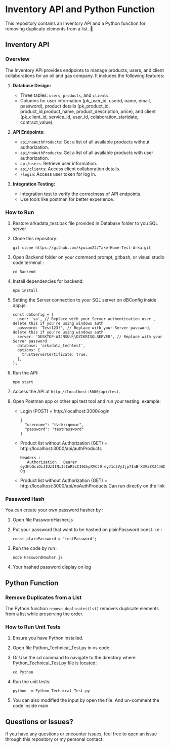 # Inventory API and Python Function

This repository contains an Inventory API and a Python function for removing duplicate elements from a list. 🚀

## Inventory API

### Overview

The Inventory API provides endpoints to manage products, users, and client collaborations for an oil and gas company. It includes the following features:

1. **Database Design:**
   - Three tables: `users`, `products`, and `clients`.
   - Columns for user information (pk_user_id, userid, name, email, password), product details (pk_product_id, product_id,product_name, product_description, price), and client (pk_client_id, service_id, user_id, colaboration_startdate, contract_value).

2. **API Endpoints:**
   - `api/noAuthProducts`: Get a list of all available products without authorization.
   - `api/noAuthProducts`: Get a list of all available products with user authorization.
   - `api/users`: Retrieve user information.
   - `api/clients`: Access client collaboration details.
   - `/login`: Access user token for log in.

3. **Integration Testing:**
   - Integration test to verify the correctness of API endpoints.
   - Use tools like postman for better experience.

### How to Run

1. Restore arkadata_test.bak file provided in Database folder to you SQL server

2. Clone this repository:
   ```
   git clone https://github.com/kyuzan22/Take-Home-Test-Arka.git
   ```

3. Open Backend folder on your command prompt, gitbash, or visual studio code terminal :
   ```
   cd Backend
   ```

4. Install dependencies for backend:
   ```
   npm install
   ```

5. Setting the Server connection to your SQL server on dBConfig inside app.js:
   ```
   const dbConfig = {
     user: 'sa', // Replace with your Server authentication user , delete this if you're using windows auth
     password: 'Test123!', // Replace with your Server password, delete this if you're using windows auth
     server: 'DESKTOP-AIJNSUU\\DZIKRISQLSERVER', // Replace with your Server password
     database: 'arkadata_techtest',
     options: {
       trustServerCertificate: true,
     },
   };
   ```

6. Run the API:
   ```
   npm start
   ```

7. Access the API at `http://localhost:3000/api/test`.

8. Open Postman app or other api test tool and run your testing. example:
   - Login (POST) = http://localhost:3000/login
     ```
     {
       "username": "dzikriqomar",
       "password": "testPassword"
     }
     ```
   - Product list without Authorization (GET) = http://localhost:3000/api/authProducts
     ```
     Headers :
        Authorization : Bearer eyJhbGciOiJIUzI1NiIsInR5cCI6IkpXVCJ9.eyJ1c2VyIjp7InBrX3VzZXJfaWQiOjEsInVzZXJpZCI6ImR6aWtyaXFvbWFyIiwibmFtZSI6ImR6aWtyaSIsImVtYWlsIjoiZHVtbXlAbWFpbC5jb20iLCJwYXNzd29yZCI6IiQyYiQxMCRlajE3V29Ca2xLa2dZWVRwMW9OZzIuYnpqZG95d09iVnJCR1BQRkM1ODBlbHo1THZTeUQuQyJ9LCJpYXQiOjE3MTk0MTU4NTcsImV4cCI6MTcxOTQxOTQ1N30.iNZvw2yngr7uurK9cjtFFt77ONqWK_rY9GGTTMiU-Qg
     ```
   - Product list without Authorization (GET) = http://localhost:3000/api/noAuthProducts
     Can run directly on the link

### Password Hash
You can create your own password hasher by :
1. Open file PasswordHasher.js

2. Put your password that want to be hashed on plainPassword const. i.e :
   ```
   const plainPassword = 'testPassword';
   ```
3. Run the code by run :
   ```
   node PasswordHasher.js
   ```

4. Your hashed password display on log

## Python Function

### Remove Duplicates from a List

The Python function `remove_duplicates(lst)` removes duplicate elements from a list while preserving the order.

### How to Run Unit Tests

1. Ensure you have Python installed.

2. Open file Python_Technical_Test.py in vs code

3. Or Use the cd command to navigate to the directory where Python_Technical_Test.py file is located:
   ```
   cd Python
   ```

4. Run the unit tests:
   ```
   python -m Python_Technical_Test.py
   ```

5. You can also modified the input by open the file. And un-comment the code inside main


## Questions or Issues?

If you have any questions or encounter issues, feel free to open an issue through this repository or my personal contact.